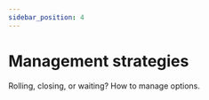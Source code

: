 ```yaml
---
sidebar_position: 4
---
```


# Management strategies
Rolling, closing, or waiting? How to manage options.

